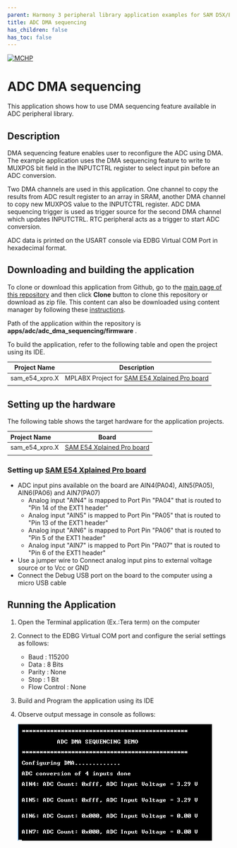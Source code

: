 ```yaml
---
parent: Harmony 3 peripheral library application examples for SAM D5X/E5X family
title: ADC DMA sequencing 
has_children: false
has_toc: false
---
```


[![MCHP](https://www.microchip.com/ResourcePackages/Microchip/assets/dist/images/logo.png)](https://www.microchip.com)

# ADC DMA sequencing

This application shows how to use DMA sequencing feature available in ADC peripheral library.

## Description

DMA sequencing feature enables user to reconfigure the ADC using DMA. The example application uses the DMA sequencing feature to write to MUXPOS bit field in the INPUTCTRL register to select input pin before an ADC conversion.

Two DMA channels are used in this application. One channel to copy the results from ADC result register to an array in SRAM, another DMA channel to copy new MUXPOS value to the INPUTCTRL register. ADC DMA sequencing trigger is used as trigger source for the second DMA channel which updates INPUTCTRL. RTC peripheral acts as a trigger to start ADC conversion.

ADC data is printed on the USART console via EDBG Virtual COM Port in hexadecimal format.

## Downloading and building the application

To clone or download this application from Github, go to the [main page of this repository](https://github.com/Microchip-MPLAB-Harmony/csp_apps_sam_d5x_e5x) and then click **Clone** button to clone this repository or download as zip file.
This content can also be downloaded using content manager by following these [instructions](https://github.com/Microchip-MPLAB-Harmony/contentmanager/wiki).

Path of the application within the repository is **apps/adc/adc_dma_sequencing/firmware** .

To build the application, refer to the following table and open the project using its IDE.

| Project Name      | Description                                    |
| ----------------- | ---------------------------------------------- |
| sam_e54_xpro.X    | MPLABX Project for [SAM E54 Xplained Pro board](https://www.microchip.com/developmenttools/ProductDetails/atsame54-xpro)|
|||

## Setting up the hardware

The following table shows the target hardware for the application projects.

| Project Name| Board|
|:---------|:---------:|
| sam_e54_xpro.X    | [SAM E54 Xplained Pro board](https://www.microchip.com/developmenttools/ProductDetails/atsame54-xpro)|
|||

### Setting up  [SAM E54 Xplained Pro board](https://www.microchip.com/developmenttools/ProductDetails/atsame54-xpro)

- ADC input pins available on the board are AIN4(PA04), AIN5(PA05), AIN6(PA06) and AIN7(PA07)
  - Analog input "AIN4" is mapped to Port Pin "PA04" that is routed to "Pin 14 of the EXT1 header"
  - Analog input "AIN5" is mapped to Port Pin "PA05" that is routed to "Pin 13 of the EXT1 header"
  - Analog input "AIN6" is mapped to Port Pin "PA06" that is routed to "Pin 5 of the EXT1 header"
  - Analog input "AIN7" is mapped to Port Pin "PA07" that is routed to "Pin 6 of the EXT1 header"
- Use a jumper wire to Connect analog input pins to external voltage source or to Vcc or GND
- Connect the Debug USB port on the board to the computer using a micro USB cable

## Running the Application

1. Open the Terminal application (Ex.:Tera term) on the computer
2. Connect to the EDBG Virtual COM port and configure the serial settings as follows:
    - Baud : 115200
    - Data : 8 Bits
    - Parity : None
    - Stop : 1 Bit
    - Flow Control : None
3. Build and Program the application using its IDE
4. Observe output message in console as follows:

    ![output](images/output_adc_dma_sequencing.png)
